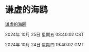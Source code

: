 # 谦虚的海鸥
[谦虚的海鸥](http://219.139.199.238:56308/qxdho/course/base/hotlink/index.php)

2024年 10月 25日 星期五 03:40:02 CST

2024年 10月 24日 星期四 19:40:02 GMT
